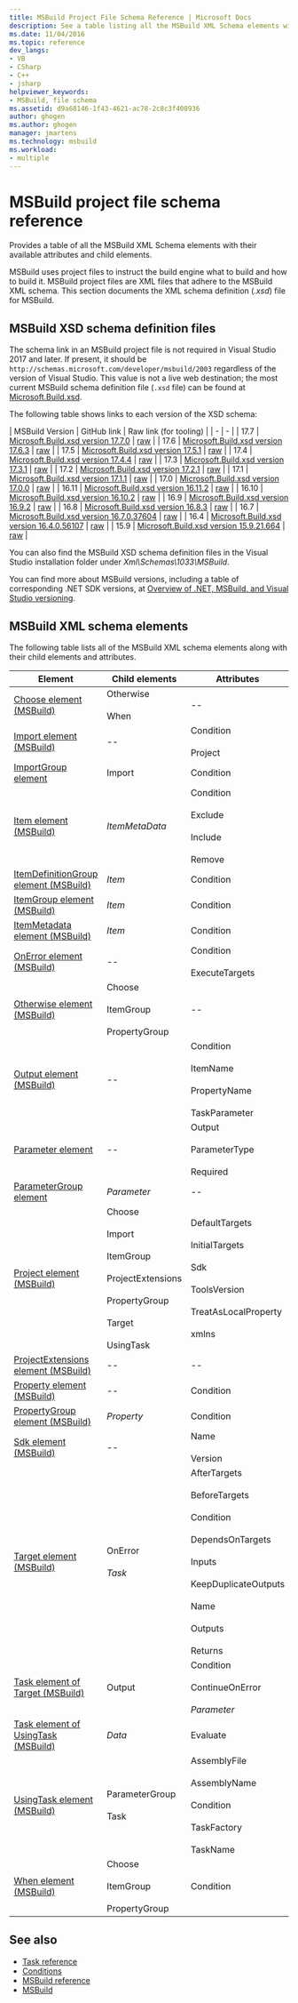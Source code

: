 ```yaml
---
title: MSBuild Project File Schema Reference | Microsoft Docs
description: See a table listing all the MSBuild XML Schema elements with their available attributes and child elements.
ms.date: 11/04/2016
ms.topic: reference
dev_langs:
- VB
- CSharp
- C++
- jsharp
helpviewer_keywords:
- MSBuild, file schema
ms.assetid: d9a68146-1f43-4621-ac78-2c8c3f400936
author: ghogen
ms.author: ghogen
manager: jmartens
ms.technology: msbuild
ms.workload:
- multiple
---
```

# MSBuild project file schema reference

Provides a table of all the MSBuild XML Schema elements with their available attributes and child elements.

MSBuild uses project files to instruct the build engine what to build and how to build it. MSBuild project files are XML files that adhere to the MSBuild XML schema. This section documents the XML schema definition (*.xsd*) file for MSBuild.

## MSBuild XSD schema definition files

The schema link in an MSBuild project file is not required in Visual Studio 2017 and later. If present, it should be ` http://schemas.microsoft.com/developer/msbuild/2003` regardless of the version of Visual Studio. This value is not a live web destination; the most current MSBuild schema definition file (`.xsd` file) can be found at [Microsoft.Build.xsd](https://github.com/dotnet/msbuild/blob/main/src/MSBuild/Microsoft.Build.xsd).

The following table shows links to each version of the XSD schema:

| MSBuild Version | GitHub link | Raw link (for tooling) |
| - | - |
| 17.7 | [Microsoft.Build.xsd version 17.7.0](https://github.com/dotnet/msbuild/blob/v17.7.0/src/MSBuild/Microsoft.Build.xsd) | [raw](https://raw.githubusercontent.com/dotnet/msbuild/blob/v17.7.0/src/MSBuild/Microsoft.Build.xsd) |
| 17.6 | [Microsoft.Build.xsd version 17.6.3](https://github.com/dotnet/msbuild/blob/v17.6.3/src/MSBuild/Microsoft.Build.xsd) | [raw](https://raw.githubusercontent.com/dotnet/msbuild/blob/v17.6.3/src/MSBuild/Microsoft.Build.xsd) |
| 17.5 | [Microsoft.Build.xsd version 17.5.1](https://github.com/dotnet/msbuild/blob/v17.5.1/src/MSBuild/Microsoft.Build.xsd) | [raw](https://raw.githubusercontent.com/dotnet/msbuild/blob/v17.5.1/src/MSBuild/Microsoft.Build.xsd) |
| 17.4 | [Microsoft.Build.xsd version 17.4.4](https://github.com/dotnet/msbuild/blob/v17.4.4/src/MSBuild/Microsoft.Build.xsd) | [raw](https://raw.githubusercontent.com/dotnet/msbuild/blob/v17.4.4/src/MSBuild/Microsoft.Build.xsd) |
| 17.3 | [Microsoft.Build.xsd version 17.3.1](https://github.com/dotnet/msbuild/blob/v17.3.1/src/MSBuild/Microsoft.Build.xsd) | [raw](https://raw.githubusercontent.com/dotnet/msbuild/blob/v17.3.1/src/MSBuild/Microsoft.Build.xsd) |
| 17.2 | [Microsoft.Build.xsd version 17.2.1](https://github.com/dotnet/msbuild/blob/v17.2.1/src/MSBuild/Microsoft.Build.xsd) | [raw](https://raw.githubusercontent.com/dotnet/msbuild/blob/v17.2.1/src/MSBuild/Microsoft.Build.xsd) |
| 17.1 | [Microsoft.Build.xsd version 17.1.1](https://github.com/dotnet/msbuild/blob/v17.1.1/src/MSBuild/Microsoft.Build.xsd) | [raw](https://raw.githubusercontent.com/dotnet/msbuild/blob/v17.1.1/src/MSBuild/Microsoft.Build.xsd) |
| 17.0 | [Microsoft.Build.xsd version 17.0.0](https://github.com/dotnet/msbuild/blob/v17.0.0/src/MSBuild/Microsoft.Build.xsd) | [raw](https://raw.githubusercontent.com/dotnet/msbuild/blob/v17.0.0/src/MSBuild/Microsoft.Build.xsd) |
| 16.11 | [Microsoft.Build.xsd version 16.11.2](https://github.com/dotnet/msbuild/blob/v16.11.2/src/MSBuild/Microsoft.Build.xsd) | [raw](https://raw.githubusercontent.com/dotnet/msbuild/blob/v16.11.2/src/MSBuild/Microsoft.Build.xsd) |
| 16.10 | [Microsoft.Build.xsd version 16.10.2](https://github.com/dotnet/msbuild/blob/v16.10.2/src/MSBuild/Microsoft.Build.xsd) | [raw](https://raw.githubusercontent.com/dotnet/msbuild/blob/v16.10.2/src/MSBuild/Microsoft.Build.xsd) |
| 16.9 | [Microsoft.Build.xsd version 16.9.2](https://github.com/dotnet/msbuild/blob/v16.9.2/src/MSBuild/Microsoft.Build.xsd) | [raw](https://raw.githubusercontent.com/dotnet/msbuild/blob/v16.9.2/src/MSBuild/Microsoft.Build.xsd) |
| 16.8 | [Microsoft.Build.xsd version 16.8.3](https://github.com/dotnet/msbuild/blob/v16.8.3/src/MSBuild/Microsoft.Build.xsd) | [raw](https://raw.githubusercontent.com/dotnet/msbuild/blob/v16.8.3/src/MSBuild/Microsoft.Build.xsd) |
| 16.7 | [Microsoft.Build.xsd version 16.7.0.37604](https://github.com/dotnet/msbuild/blob/v16.7.0.37604/src/MSBuild/Microsoft.Build.xsd) | [raw](https://raw.githubusercontent.com/dotnet/msbuild/blob/v16.7.0.37604/src/MSBuild/Microsoft.Build.xsd) |
| 16.4 | [Microsoft.Build.xsd version 16.4.0.56107](https://github.com/dotnet/msbuild/blob/v16.4.0.56107/src/MSBuild/Microsoft.Build.xsd) | [raw](https://raw.githubusercontent.com/dotnet/msbuild/blob/v16.4.0.56107/src/MSBuild/Microsoft.Build.xsd) |
| 15.9 | [Microsoft.Build.xsd version 15.9.21.664](https://github.com/dotnet/msbuild/blob/v15.9.21.664/src/MSBuild/Microsoft.Build.xsd) | [raw](https://raw.githubusercontent.com/dotnet/msbuild/blob/v15.9.21.664/src/MSBuild/Microsoft.Build.xsd) |

You can also find the MSBuild XSD schema definition files in the Visual Studio installation folder under *Xml\Schemas\1033\MSBuild*.

You can find more about MSBuild versions, including a table of corresponding .NET SDK versions, at [Overview of .NET, MSBuild, and Visual Studio versioning](/dotnet/core/porting/versioning-sdk-msbuild-vs).

## MSBuild XML schema elements

 The following table lists all of the MSBuild XML schema elements along with their child elements and attributes.

|Element|Child elements|Attributes|
|-------------|--------------------|----------------|
|[Choose element (MSBuild)](../msbuild/choose-element-msbuild.md)|Otherwise<br /><br /> When|--|
|[Import element (MSBuild)](../msbuild/import-element-msbuild.md)|--|Condition<br /><br /> Project|
|[ImportGroup element](../msbuild/importgroup-element.md)|Import|Condition|
|[Item element (MSBuild)](../msbuild/item-element-msbuild.md)|*ItemMetaData*|Condition<br /><br /> Exclude<br /><br /> Include<br /><br /> Remove|
|[ItemDefinitionGroup element (MSBuild)](../msbuild/itemdefinitiongroup-element-msbuild.md)|*Item*|Condition|
|[ItemGroup element (MSBuild)](../msbuild/itemgroup-element-msbuild.md)|*Item*|Condition|
|[ItemMetadata element (MSBuild)](../msbuild/itemmetadata-element-msbuild.md)|*Item*|Condition|
|[OnError element (MSBuild)](../msbuild/onerror-element-msbuild.md)|--|Condition<br /><br /> ExecuteTargets|
|[Otherwise element (MSBuild)](../msbuild/otherwise-element-msbuild.md)|Choose<br /><br /> ItemGroup<br /><br /> PropertyGroup|--|
|[Output element (MSBuild)](../msbuild/output-element-msbuild.md)|--|Condition<br /><br /> ItemName<br /><br /> PropertyName<br /><br /> TaskParameter|
|[Parameter element](../msbuild/parameter-element.md)|--|Output<br /><br /> ParameterType<br /><br /> Required|
|[ParameterGroup element](../msbuild/parametergroup-element.md)|*Parameter*|--|
|[Project element (MSBuild)](../msbuild/project-element-msbuild.md)|Choose<br /><br /> Import<br /><br /> ItemGroup<br /><br /> ProjectExtensions<br /><br /> PropertyGroup<br /><br /> Target<br /><br /> UsingTask|DefaultTargets<br /><br /> InitialTargets<br /><br /> Sdk<br /><br /> ToolsVersion<br /><br /> TreatAsLocalProperty<br /><br /> xmlns|
|[ProjectExtensions element (MSBuild)](../msbuild/projectextensions-element-msbuild.md)|--|--|
|[Property element (MSBuild)](../msbuild/property-element-msbuild.md)|--|Condition|
|[PropertyGroup element (MSBuild)](../msbuild/propertygroup-element-msbuild.md)|*Property*|Condition|
|[Sdk element (MSBuild)](../msbuild/sdk-element-msbuild.md)|--|Name<br /><br /> Version|
|[Target element (MSBuild)](../msbuild/target-element-msbuild.md)|OnError<br /><br /> *Task*|AfterTargets<br /><br /> BeforeTargets<br /><br /> Condition<br /><br /> DependsOnTargets<br /><br /> Inputs<br /><br /> KeepDuplicateOutputs<br /><br /> Name<br /><br /> Outputs<br /><br /> Returns|
|[Task element of Target (MSBuild)](../msbuild/task-element-msbuild.md)|Output|Condition<br /><br /> ContinueOnError<br /><br /> *Parameter*|
|[Task element of UsingTask (MSBuild)](../msbuild/taskbody-element-msbuild.md)|*Data*|Evaluate|
|[UsingTask element (MSBuild)](../msbuild/usingtask-element-msbuild.md)|ParameterGroup<br /><br /> Task|AssemblyFile<br /><br /> AssemblyName<br /><br /> Condition<br /><br /> TaskFactory<br /><br /> TaskName|
|[When element (MSBuild)](../msbuild/when-element-msbuild.md)|Choose<br /><br /> ItemGroup<br /><br /> PropertyGroup|Condition|

## See also

- [Task reference](../msbuild/msbuild-task-reference.md)
- [Conditions](../msbuild/msbuild-conditions.md)
- [MSBuild reference](../msbuild/msbuild-reference.md)
- [MSBuild](../msbuild/msbuild.md)
